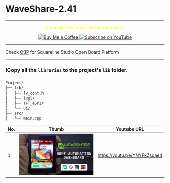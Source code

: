 # WaveShare-2.41

---
<p align="center">
  <span style="color: yellow;">If you like this, consider supporting it:</span>
</p>

<p align="center">
  <a href="https://www.buymeacoffee.com/nishad2m8" target="_blank">
    <img src="https://cdn.buymeacoffee.com/buttons/v2/default-yellow.png" alt="Buy Me a Coffee" style="height: 35px;">
  </a>
  <a href="https://www.youtube.com/channel/UCV_35rUyf4N5mHZXaxaFKiQ" target="_blank">
    <img src="https://img.shields.io/badge/Subscribe%20on%20YouTube-FF0000?style=flat&logo=youtube" alt="Subscribe on YouTube" style="height: 35px;">
  </a>
</p>

---

Check [OBP](https://github.com/nishad2m8/Squareline-OBP) for Squareline Studio Open Board Platform

---

### ❗Copy all the `libraries` to the project's `lib` folder.

```
Project/
├── lib/
│   ├── lv_conf.h
│   ├── lvgl/
│   ├── TFT_eSPI/
│   └── ui/
├── src/
│   └── main.cpp
```


| No.  | Thumb | Youtube URL |
| ------|-----|----------|
| 1 | ![alt text](<00-Assets/01-Home Automation Dashboard UI on Waveshare 2.41" AMOLED MQTT + Node-RED LVGL.jpg>)  | https://youtu.be/YNYFkZsoae4 |

<!-- | No | Thumb  | URL |  -->